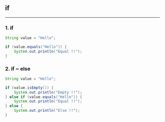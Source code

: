 ## if

---

### 1. if

```java
String value = "Hello";

if (value.equals("Hello")) {
    System.out.println("Equal !!");
}
```

### 2. if ~ else

```java
String value = "Hello";

if (value.isEmpty()) {
    System.out.println("Empty !!");
} else if (value.equals("Hello")) {
    System.out.println("Equal !!");
} else {
    System.out.println("Else !!");
}
```

